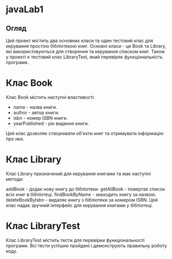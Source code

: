 # javaLab1

## Огляд
Цей проект містить два основних класи та один тестовий клас для керування простою бібліотекою книг. Основні класи - це Book та Library, які використовуються для створення та керування списком книг. Також у проекті є тестовий клас LibraryTest, який перевіряє функціональність програми.

# Клас Book
Клас Book містить наступні властивості:

- name - назва книги.
- author - автор книги.
- isbn - номер ISBN книги.
- yearPublished - рік видання книги.

Цей клас дозволяє створювати об'єкти книг та отримувати інформацію про них.

# Клас Library
Клас Library призначений для керування книгами та має наступні методи:

addBook - додає нову книгу до бібліотеки.
getAllBook - повертає список всіх книг в бібліотеці.
findBookByName - знаходить книгу за назвою.
deleteBookByIsbn - видаляє книгу з бібліотеки за номером ISBN.
Цей клас надає зручний інтерфейс для керування книгами у бібліотеці.

# Клас LibraryTest
Клас LibraryTest містить тести для перевірки функціональності програми. Всі тести успішно пройдені і демонструють правильну роботу коду.
